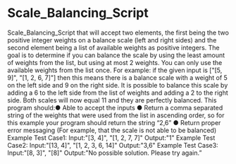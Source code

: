 # Scale_Balancing_Script
Scale_Balancing_Script that will accept two elements, the first being the two positive integer weights on a balance scale (left and right sides) and the second element being a list of available weights as positive integers.
The goal is to determine if you can balance the scale by using the least amount of weights from the list, but using at most 2 weights. You can only use the available weights from the list once.
For example: if the given input is ["[5, 9]", "[1, 2, 6, 7]"] then this means there is a balance scale with a weight of 5 on the left side and 9 on the right side. It is possible to balance this scale by adding a 6 to the left side from the list of weights and adding a 2 to the right side. Both scales will now equal 11 and they are perfectly balanced.
This program should:● Able to accept the inputs  ● Return a comma separated string of the weights that were used from the list in ascending order, so for this example your program should return the string “2,6”  ● Return proper error messaging (For example, that the scale is not able to be balanced)
Example Test Case1: Input:"[3, 4]", "[1, 2, 7, 7]"        Output:"1" 
Example Test Case2: Input:"[13, 4]", "[1, 2, 3, 6, 14]"   Output:"3,6"
Example Test Case3: Input:"[8, 3]", "[8]"                 Output:"No possible solution. Please try again.” 
